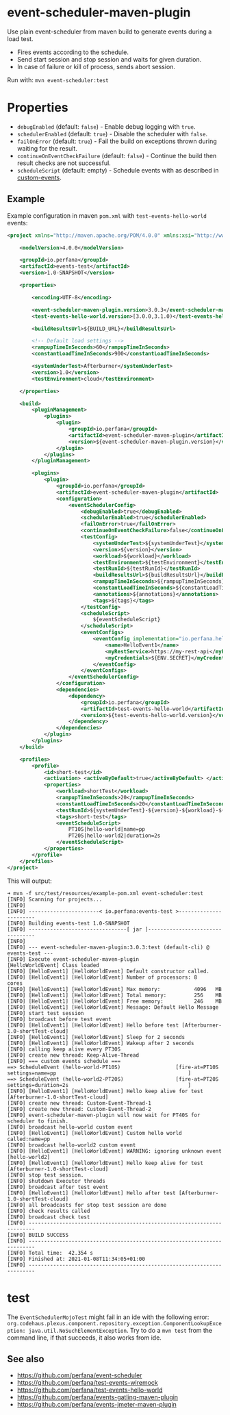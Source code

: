 # event-scheduler-maven-plugin

Use plain event-scheduler from maven build to generate events during a load test.

 * Fires events according to the schedule.
 * Send start session and stop session and waits for given duration.
 * In case of failure or kill of process, sends abort session.

Run with: `mvn event-scheduler:test`

# Properties

* `debugEnabled` (default: `false`) - Enable debug logging with `true`.
* `schedulerEnabled` (default: `true`) - Disable the scheduler with `false`.
* `failOnError` (default: `true`) - Fail the build on exceptions thrown during waiting for the result.
* `continueOnEventCheckFailure` (default: `false`) - Continue the build then result checks are not successful.
* `scheduleScript` (default: empty) - Schedule events with as described in [custom-events](https://github.com/perfana/event-scheduler#custom-events).

## Example 

Example configuration in maven `pom.xml` with `test-events-hello-world` events:

```xml 
<project xmlns="http://maven.apache.org/POM/4.0.0" xmlns:xsi="http://www.w3.org/2001/XMLSchema-instance" xsi:schemaLocation="http://maven.apache.org/POM/4.0.0 http://maven.apache.org/xsd/maven-4.0.0.xsd">

    <modelVersion>4.0.0</modelVersion>

    <groupId>io.perfana</groupId>
    <artifactId>events-test</artifactId>
    <version>1.0-SNAPSHOT</version>

    <properties>

        <encoding>UTF-8</encoding>

        <event-scheduler-maven-plugin.version>3.0.3</event-scheduler-maven-plugin.version>
        <test-events-hello-world.version>[3.0.0,3.1.0)</test-events-hello-world.version>

        <buildResultsUrl>${BUILD_URL}</buildResultsUrl>

        <!-- Default load settings -->
        <rampupTimeInSeconds>60</rampupTimeInSeconds>
        <constantLoadTimeInSeconds>900</constantLoadTimeInSeconds>

        <systemUnderTest>Afterburner</systemUnderTest>
        <version>1.0</version>
        <testEnvironment>cloud</testEnvironment>

    </properties>

    <build>
        <pluginManagement>
            <plugins>
                <plugin>
                    <groupId>io.perfana</groupId>
                    <artifactId>event-scheduler-maven-plugin</artifactId>
                    <version>${event-scheduler-maven-plugin.version}</version>
                </plugin>
            </plugins>
        </pluginManagement>

        <plugins>
            <plugin>
                <groupId>io.perfana</groupId>
                <artifactId>event-scheduler-maven-plugin</artifactId>
                <configuration>
                    <eventSchedulerConfig>
                        <debugEnabled>true</debugEnabled>
                        <schedulerEnabled>true</schedulerEnabled>
                        <failOnError>true</failOnError>
                        <continueOnEventCheckFailure>false</continueOnEventCheckFailure>
                        <testConfig>
                            <systemUnderTest>${systemUnderTest}</systemUnderTest>
                            <version>${version}</version>
                            <workload>${workload}</workload>
                            <testEnvironment>${testEnvironment}</testEnvironment>
                            <testRunId>${testRunId}</testRunId>
                            <buildResultsUrl>${buildResultsUrl}</buildResultsUrl>
                            <rampupTimeInSeconds>${rampupTimeInSeconds}</rampupTimeInSeconds>
                            <constantLoadTimeInSeconds>${constantLoadTimeInSeconds}</constantLoadTimeInSeconds>
                            <annotations>${annotations}</annotations>
                            <tags>${tags}</tags>
                        </testConfig>
                        <scheduleScript>
                            ${eventScheduleScript}
                        </scheduleScript>
                        <eventConfigs>
                            <eventConfig implementation="io.perfana.helloworld.event.HelloWorldEventConfig">
                                <name>HelloEvent1</name>
                                <myRestService>https://my-rest-api</myRestService>
                                <myCredentials>${ENV.SECRET}</myCredentials>
                            </eventConfig>
                        </eventConfigs>
                    </eventSchedulerConfig>
                </configuration>
                <dependencies>
                    <dependency>
                        <groupId>io.perfana</groupId>
                        <artifactId>test-events-hello-world</artifactId>
                        <version>${test-events-hello-world.version}</version>
                    </dependency>
                </dependencies>
            </plugin>
        </plugins>
    </build>

    <profiles>
        <profile>
            <id>short-test</id>
            <activation> <activeByDefault>true</activeByDefault> </activation>
            <properties>
                <workload>shortTest</workload>
                <rampupTimeInSeconds>20</rampupTimeInSeconds>
                <constantLoadTimeInSeconds>20</constantLoadTimeInSeconds>
                <testRunId>${systemUnderTest}-${version}-${workload}-${testEnvironment}</testRunId>
                <tags>short-test</tags>
                <eventScheduleScript>
                    PT10S|hello-world|name=pp
                    PT20S|hello-world2|duration=2s
                </eventScheduleScript>
            </properties>
        </profile>
    </profiles>
</project>
```

This will output:

```
➜ mvn -f src/test/resources/example-pom.xml event-scheduler:test
[INFO] Scanning for projects...
[INFO]
[INFO] -----------------------< io.perfana:events-test >-----------------------
[INFO] Building events-test 1.0-SNAPSHOT
[INFO] --------------------------------[ jar ]---------------------------------
[INFO]
[INFO] --- event-scheduler-maven-plugin:3.0.3:test (default-cli) @ events-test ---
[INFO] Execute event-scheduler-maven-plugin
[HelloWorldEvent] Class loaded
[INFO] [HelloEvent1] [HelloWorldEvent] Default constructor called.
[INFO] [HelloEvent1] [HelloWorldEvent] Number of processors: 8      cores
[INFO] [HelloEvent1] [HelloWorldEvent] Max memory:           4096   MB
[INFO] [HelloEvent1] [HelloWorldEvent] Total memory:         256    MB
[INFO] [HelloEvent1] [HelloWorldEvent] Free memory:          246    MB
[INFO] [HelloEvent1] [HelloWorldEvent] Message: Default Hello Message
[INFO] start test session
[INFO] broadcast before test event
[INFO] [HelloEvent1] [HelloWorldEvent] Hello before test [Afterburner-1.0-shortTest-cloud]
[INFO] [HelloEvent1] [HelloWorldEvent] Sleep for 2 seconds
[INFO] [HelloEvent1] [HelloWorldEvent] Wakeup after 2 seconds
[INFO] calling keep alive every PT30S
[INFO] create new thread: Keep-Alive-Thread
[INFO] === custom events schedule ===
==> ScheduleEvent (hello-world-PT10S)                  [fire-at=PT10S    settings=name=pp                                           ]
==> ScheduleEvent (hello-world2-PT20S)                 [fire-at=PT20S    settings=duration=2s                                       ]
[INFO] [HelloEvent1] [HelloWorldEvent] Hello keep alive for test [Afterburner-1.0-shortTest-cloud]
[INFO] create new thread: Custom-Event-Thread-1
[INFO] create new thread: Custom-Event-Thread-2
[INFO] event-scheduler-maven-plugin will now wait for PT40S for scheduler to finish.
[INFO] broadcast hello-world custom event
[INFO] [HelloEvent1] [HelloWorldEvent] Custom hello world called:name=pp
[INFO] broadcast hello-world2 custom event
[INFO] [HelloEvent1] [HelloWorldEvent] WARNING: ignoring unknown event [hello-world2]
[INFO] [HelloEvent1] [HelloWorldEvent] Hello keep alive for test [Afterburner-1.0-shortTest-cloud]
[INFO] stop test session.
[INFO] shutdown Executor threads
[INFO] broadcast after test event
[INFO] [HelloEvent1] [HelloWorldEvent] Hello after test [Afterburner-1.0-shortTest-cloud]
[INFO] all broadcasts for stop test session are done
[INFO] check results called
[INFO] broadcast check test
[INFO] ------------------------------------------------------------------------
[INFO] BUILD SUCCESS
[INFO] ------------------------------------------------------------------------
[INFO] Total time:  42.354 s
[INFO] Finished at: 2021-01-08T11:34:05+01:00
[INFO] ------------------------------------------------------------------------
```

# test

The `EventSchedulerMojoTest` might fail in an ide with the following error: `org.codehaus.plexus.component.repository.exception.ComponentLookupException: java.util.NoSuchElementException`.
Try to do a `mvn test` from the command line, if that succeeds, it also works from ide.

## See also
* https://github.com/perfana/event-scheduler
* https://github.com/perfana/test-events-wiremock
* https://github.com/perfana/test-events-hello-world
* https://github.com/perfana/events-gatling-maven-plugin
* https://github.com/perfana/events-jmeter-maven-plugin
